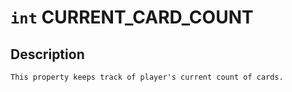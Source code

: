 # `int` CURRENT_CARD_COUNT

## Description
```
This property keeps track of player's current count of cards.
```
